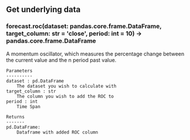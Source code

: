 ## Get underlying data 
### forecast.roc(dataset: pandas.core.frame.DataFrame, target_column: str = 'close', period: int = 10) -> pandas.core.frame.DataFrame

A momentum oscillator, which measures the percentage change between the current
    value and the n period past value.

    Parameters
    ----------
    dataset : pd.DataFrame
        The dataset you wish to calculate with
    target_column : str
        The column you wish to add the ROC to
    period : int
        Time Span

    Returns
    -------
    pd.DataFrame:
        Dataframe with added ROC column
